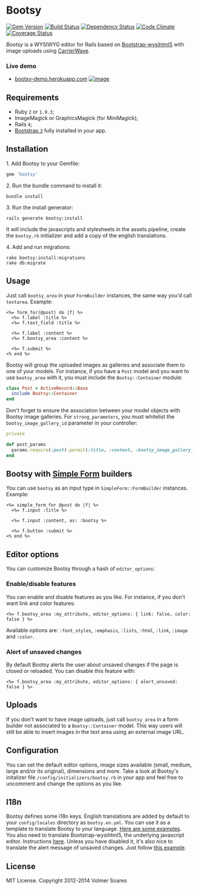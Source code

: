 # Bootsy

[![Gem Version](https://badge.fury.io/rb/bootsy.png)](http://badge.fury.io/rb/bootsy)
[![Build Status](https://secure.travis-ci.org/volmer/bootsy.png?branch=master)](http://travis-ci.org/volmer/bootsy)
[![Dependency Status](https://gemnasium.com/volmer/bootsy.png)](https://gemnasium.com/volmer/bootsy)
[![Code Climate](https://codeclimate.com/github/volmer/bootsy.png)](https://codeclimate.com/github/volmer/bootsy)
[![Coverage Status](https://coveralls.io/repos/volmer/bootsy/badge.png?branch=master)](https://coveralls.io/r/volmer/bootsy)

*Bootsy* is a WYSIWYG editor for Rails based on [Bootstrap-wysihtml5](https://github.com/jhollingworth/bootstrap-wysihtml5) with image uploads using [CarrierWave](https://github.com/carrierwaveuploader/carrierwave).

### Live demo

* [bootsy-demo.herokuapp.com](http://bootsy-demo.herokuapp.com/)
[![image](https://f.cloud.github.com/assets/301187/1365250/e1b7ba80-3854-11e3-9bfe-8bd1e090aca8.png)](http://bootsy-demo.herokuapp.com/)


## Requirements

* Ruby `2` or `1.9.3`;
* ImageMagick or GraphicsMagick (for MiniMagick);
* Rails `4`;
* [Bootstrap `3`](http://getbootstrap.com/) fully installed in your app.


## Installation

1\. Add Bootsy to your Gemfile:
```ruby
gem 'bootsy'
```

2\. Run the bundle command to install it:
```console
bundle install
```

3\. Run the install generator:
```console
rails generate bootsy:install
```
  It will include the javascripts and stylesheets in the assets pipeline,
  create the `bootsy.rb` initializer and add a copy of the english translations.

4\. Add and run migrations:
```console
rake bootsy:install:migrations
rake db:migrate
```


## Usage

Just call `bootsy_area` in your `FormBuilder` instances, the
same way you'd call `textarea`. Example:
```erb
<%= form_for(@post) do |f| %>
  <%= f.label :title %>
  <%= f.text_field :title %>

  <%= f.label :content %>
  <%= f.bootsy_area :content %>

  <%= f.submit %>
<% end %>
```

Bootsy will group the uploaded images as galleries and associate them to one of
your models. For instance, if you have a `Post` model and you want to use `bootsy_area`
with it, you must include the `Bootsy::Container` module:
```ruby
class Post < ActiveRecord::Base
  include Bootsy::Container
end
```

Don't forget to ensure the association between your model objects with Bootsy
image galleries. For `strong_parameters`, you must whitelist the `bootsy_image_gallery_id` parameter
in your controller:
```ruby
private

def post_params
  params.require(:post).permit(:title, :content, :bootsy_image_gallery_id)
end
```


## Bootsy with [Simple Form](https://github.com/plataformatec/simple_form) builders

You can use `bootsy` as an input type in `SimpleForm::FormBuilder` instances. Example:
```erb
<%= simple_form_for @post do |f| %>
  <%= f.input :title %>

  <%= f.input :content, as: :bootsy %>

  <%= f.button :submit %>
<% end %>
```


## Editor options

You can customize Bootsy through a hash of `editor_options`:


### Enable/disable features

You can enable and disable features as you like. For instance, if you don't want link and color features:
```erb
<%= f.bootsy_area :my_attribute, editor_options: { link: false, color: false } %>
```
Available options are: `:font_styles`, `:emphasis`, `:lists`, `:html`, `:link`, `:image` and `:color`.


### Alert of unsaved changes

By default Bootsy alerts the user about unsaved changes if the page is closed or reloaded. You can disable 
this feature with:
```erb
<%= f.bootsy_area :my_attribute, editor_options: { alert_unsaved: false } %>
```

## Uploads

If you don't want to have image uploads, just call `bootsy_area` in a form builder not 
associated to a `Bootsy::Container` model. This way users will still be able to insert 
images in the text area using an external image URL.


## Configuration

You can set the default editor options, image sizes available (small, medium,
large and/or its original), dimensions and more. Take a look at Bootsy's initalizer
file `/config/initializers/bootsy.rb` in your app and feel free to uncomment and change
the options as you like.


## I18n

Bootsy defines some i18n keys. English translations are added by default to your 
`config/locales` directory as `bootsy.en.yml`. You can use it as a template
to translate Bootsy to your language. [Here are some examples](https://github.com/volmer/bootsy/tree/master/config/locales). You also need to translate Bootstrap-wysihtml5, the underlying javascript editor. Instructions [here](https://github.com/jhollingworth/bootstrap-wysihtml5#i18n). Unless you have disabled it, it's 
also nice to translate the alert message of unsaved changes. Just follow [this example](https://github.com/volmer/bootsy/tree/master/app/assets/bootsy/locales/bootsy.pt-BR.js).


## License

MIT License. Copyright 2012-2014 Volmer Soares
